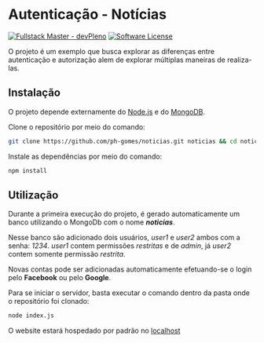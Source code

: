 # Autenticação - Notícias

[![Fullstack Master - devPleno](https://img.shields.io/badge/Fullstack%20Master-devPleno-blueviolet?style=flat-square)](https://www.devpleno.com/)
[![Software License](https://img.shields.io/badge/license-MIT-brightgreen.svg?style=flat-square)](https://github.com/dauxio/daux.io/blob/master/LICENSE.md)

O projeto é um exemplo que busca explorar as diferenças
entre autenticação e autorização alem de explorar
múltiplas maneiras de realiza-las.

## Instalação

O projeto depende externamente do [Node.js](https://nodejs.org/en/) e do [MongoDB](https://www.mongodb.com/download-center/community).

Clone o repositório por meio do comando:

```bash
git clone https://github.com/ph-gomes/noticias.git noticias && cd noticias
```

Instale as dependências por meio do comando:

```bash
npm install
```

## Utilização

Durante a primeira execução do projeto, é gerado automaticamente um banco utilizando o MongoDb com o nome **_noticias_**.

Nesse banco são adicionado dois usuários, _user1_ e _user2_ ambos com a senha: _1234_. _user1_ contem permissões _restritas_ e de _admin_, já _user2_ contem somente permissão _restrita_.

Novas contas pode ser adicionadas automaticamente efetuando-se o login pelo **Facebook** ou pelo **Google**.

Para se iniciar o servidor, basta executar o comando dentro da pasta onde o repositório foi clonado:

```bash
node index.js
```

O website estará hospedado por padrão no [localhost](http://localhost:3000/)
